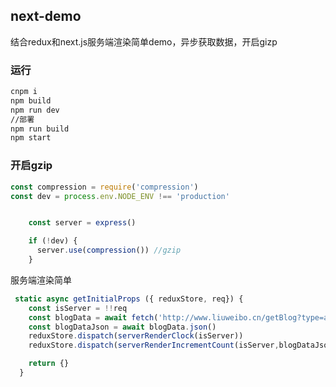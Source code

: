 ## next-demo
结合redux和next.js服务端渲染简单demo，异步获取数据，开启gizp

### 运行
```bash
cnpm i 
npm build
npm run dev
//部署
npm run build 
npm start


```
### 开启gzip
```js
const compression = require('compression')
const dev = process.env.NODE_ENV !== 'production'


    const server = express()

    if (!dev) {
      server.use(compression()) //gzip
    }

```
服务端渲染简单
    
```js
 static async getInitialProps ({ reduxStore, req}) {
    const isServer = !!req
    const blogData = await fetch('http://www.liuweibo.cn/getBlog?type=all&num=1&pageNum=10')
    const blogDataJson = await blogData.json()
    reduxStore.dispatch(serverRenderClock(isServer))
    reduxStore.dispatch(serverRenderIncrementCount(isServer,blogDataJson))

    return {}
  }

```